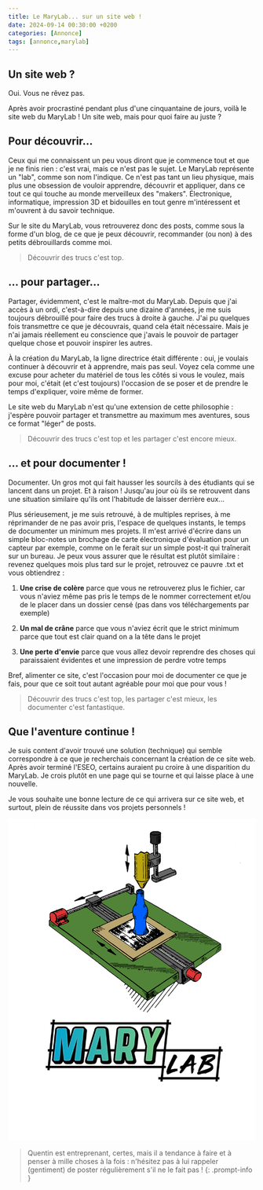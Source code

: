 ```yaml
---
title: Le MaryLab... sur un site web !
date: 2024-09-14 00:30:00 +0200
categories: [Annonce]
tags: [annonce,marylab]
---
```


## Un site web ?
Oui. Vous ne rêvez pas. 

Après avoir procrastiné pendant plus d'une cinquantaine de jours, voilà le site web du MaryLab ! Un site web, mais pour quoi faire au juste ?

## Pour découvrir...
Ceux qui me connaissent un peu vous diront que je commence tout et que je ne finis rien : c'est vrai, mais ce n'est pas le sujet. Le MaryLab représente un "lab", comme son nom l'indique. Ce n'est pas tant un lieu physique, mais plus une obsession de vouloir apprendre, découvrir et appliquer, dans ce tout ce qui touche au monde merveilleux des "makers". Électronique, informatique, impression 3D et bidouilles en tout genre m'intéressent et m'ouvrent à du savoir technique. 

Sur le site du MaryLab, vous retrouverez donc des posts, comme sous la forme d'un blog, de ce que je peux découvrir, recommander (ou non) à des petits débrouillards comme moi.

> Découvrir des trucs c'est top.

## ... pour partager...
Partager, évidemment, c'est le maître-mot du MaryLab. Depuis que j'ai accès à un ordi, c'est-à-dire depuis une dizaine d'années, je me suis toujours débrouillé pour faire des trucs à droite à gauche. J'ai pu quelques fois transmettre ce que je découvrais, quand cela était nécessaire. Mais je n'ai jamais réellement eu conscience que j'avais le pouvoir de partager quelque chose et pouvoir inspirer les autres. 

À la création du MaryLab, la ligne directrice était différente : oui, je voulais continuer à découvrir et à apprendre, mais pas seul. Voyez cela comme une excuse pour acheter du matériel de tous les côtés si vous le voulez, mais pour moi, c'était (et c'est toujours) l'occasion de se poser et de prendre le temps d'expliquer, voire même de former.

Le site web du MaryLab n'est qu'une extension de cette philosophie : j'espère pouvoir partager et transmettre au maximum mes aventures, sous ce format "léger" de posts.

> Découvrir des trucs c'est top et les partager c'est encore mieux. 

## ... et pour documenter !
Documenter. Un gros mot qui fait hausser les sourcils à des étudiants qui se lancent dans un projet. Et à raison ! Jusqu'au jour où ils se retrouvent dans une situation similaire qu'ils ont l'habitude de laisser derrière eux...

Plus sérieusement, je me suis retrouvé, à de multiples reprises, à me réprimander de ne pas avoir pris, l'espace de quelques instants, le temps de documenter un minimum mes projets. Il m'est arrivé d'écrire dans un simple bloc-notes un brochage de carte électronique d'évaluation pour un capteur par exemple, comme on le ferait sur un simple post-it qui traînerait sur un bureau. Je peux vous assurer que le résultat est plutôt similaire : revenez quelques mois plus tard sur le projet, retrouvez ce pauvre .txt et vous obtiendrez : 

1) **Une crise de colère** parce que vous ne retrouverez plus le fichier, car vous n'aviez même pas pris le temps de le nommer correctement et/ou de le placer dans un dossier censé (pas dans vos téléchargements par exemple)

2) **Un mal de crâne** parce que vous n'aviez écrit que le strict minimum parce que tout est clair quand on a la tête dans le projet

3) **Une perte d'envie** parce que vous allez devoir reprendre des choses qui paraissaient évidentes et une impression de perdre votre temps

Bref, alimenter ce site, c'est l'occasion pour moi de documenter ce que je fais, pour que ce soit tout autant agréable pour moi que pour vous !

> Découvrir des trucs c'est top, les partager c'est mieux, les documenter c'est fantastique.

## Que l'aventure continue !
Je suis content d'avoir trouvé une solution (technique) qui semble correspondre à ce que je recherchais concernant la création de ce site web. Après avoir terminé l'ESEO, certains auraient pu croire à une disparition du MaryLab. Je crois plutôt en une page qui se tourne et qui laisse place à une nouvelle.

Je vous souhaite une bonne lecture de ce qui arrivera sur ce site web, et surtout, plein de réussite dans vos projets personnels !

![Illustration du MaryLab](/assets/img/posts/MaryLab_illustration_couleurs.png)

> Quentin est entreprenant, certes, mais il a tendance à faire et à penser à mille choses à la fois : n'hésitez pas à lui rappeler (gentiment) de poster régulièrement s'il ne le fait pas !
{: .prompt-info }
